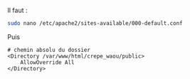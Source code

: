 Il faut :
```bash
sudo nano /etc/apache2/sites-available/000-default.conf
```
Puis
```
# chemin absolu du dossier
<Directory /var/www/html/crepe_waou/public>
    AllowOverride All
</Directory>
```
